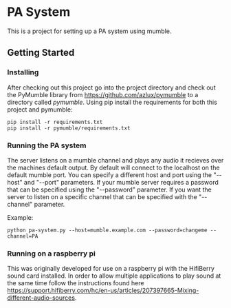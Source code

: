 # PA System
This is a project for setting up a PA system using mumble.

## Getting Started

### Installing

After checking out this project go into the project directory and check out the PyMumble library from https://github.com/azlux/pymumble to a directory called *pymumble*. Using pip install the requirements for both this project and pymumble:
```
pip install -r requirements.txt
pip install -r pymumble/requirements.txt
```

### Running the PA system

The server listens on a mumble channel and plays any audio it recieves over the machines default output. By default will connect to the localhost on the default mumble port. You can specify a different host and port using the "--host" and "--port" parameters. If your mumble server requires a password that can be specified using the "--password" parameter. If you want the server to listen on a specific channel that can be specified with the "--channel" parameter.

Example:
```
python pa-system.py --host=mumble.example.com --password=changeme --channel=PA
```

### Running on a raspberry pi

This was originally developed for use on a raspberry pi with the HifiBerry sound card installed. In order to allow multiple applications to play sound at the same time follow the instructions found here https://support.hifiberry.com/hc/en-us/articles/207397665-Mixing-different-audio-sources.
